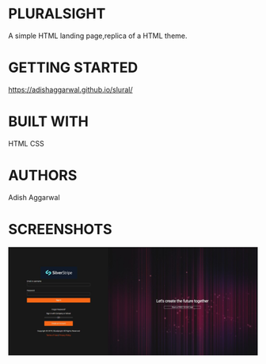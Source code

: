 # PLURALSIGHT
A simple HTML landing page,replica of a HTML theme.


# GETTING STARTED
https://adishaggarwal.github.io/slural/


# BUILT WITH
HTML
CSS


# AUTHORS
Adish Aggarwal

# SCREENSHOTS
![](images/1.JPG)



